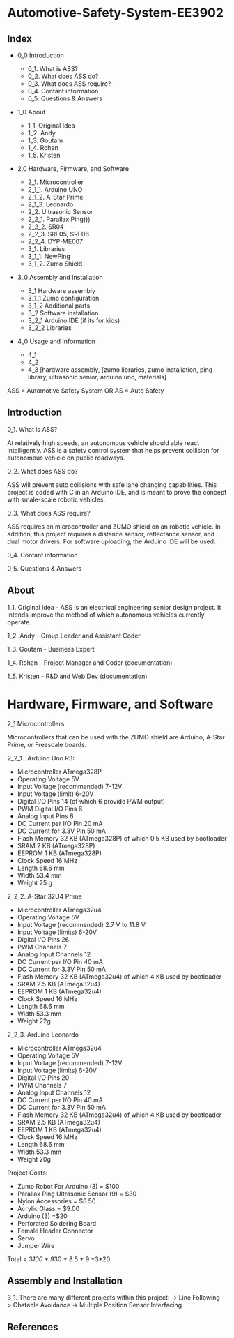 # Automotive-Safety-System-EE3902

## Index

- 0_0 Introduction
  - 0_1. What is ASS?
  - 0_2. What does ASS do?
  - 0_3. What does ASS require?
  - 0_4. Contant information
  - 0_5. Questions & Answers
  
- 1_0 About
  - 1_1. Original Idea
  - 1_2. Andy
  - 1_3. Goutam
  - 1_4. Rohan
  - 1_5. Kristen

- 2.0 Hardware, Firmware, and Software
  - 2_1. Microcontroller
  - 2_1_1. Arduino UNO
  - 2_1_2. A-Star Prime
  - 2_1_3. Leonardo
  - 2_2. Ultrasonic Sensor
  - 2_2_1. Parallax Ping)))
  - 2_2_2. SR04 
  - 2_2_3. SRF05, SRF06
  - 2_2_4. DYP-ME007
  - 3_1. Libraries
  - 3_1_1. NewPing
  - 3_1_2. Zumo Shield

- 3_0 Assembly and Installation
  - 3_1 Hardware assembly
  - 3_1_1 Zumo configuration
  - 3_1_2 Additional parts
  - 3_2 Software installation
  - 3_2_1 Arduino IDE (if its for kids)
  - 3_2_2 Libraries

- 4_0 Usage and Information
  - 4_1
  - 4_2
  - 4_3
[hardware assembly, 
[zumo libraries, zumo installation, ping library, ultrasonic senior, arduino uno, materials]  

ASS = Automotive Safety System
OR
AS = Auto Safety

## Introduction
0_1. What is ASS?

At relatively high speeds, an autonomous vehicle should able react intelligently. ASS is a safety control system that helps prevent collision for autonomous vehicle on public roadways.

0_2. What does ASS do?

ASS will prevent auto collisions with safe lane changing capabilities. This project is coded with C in an Arduino IDE, and is meant to prove the concept with smale-scale robotic vehicles.

0_3. What does ASS require?

ASS requires an microcontroller and ZUMO shield on an robotic vehicle. In addition, this project requires a distance sensor, reflectance sensor, and dual motor drivers. For software uploading, the Arduino IDE will be used.

0_4. Contant information

0_5. Questions & Answers




## About
1_1. Original Idea - 
ASS is an electrical engineering senior design project. It intends improve the method of which autonomous vehicles currently operate.

1_2. Andy - Group Leader and Assistant Coder

1_3. Goutam - Business Expert

1_4. Rohan - Project Manager and Coder (documentation)

1_5. Kristen - R&D and Web Dev (documentation)

# Hardware, Firmware, and Software
2_1 Microcontrollers

Microcontrollers that can be used with the ZUMO shield are Arduino, A-Star Prime, or Freescale boards.

2_2_1.. Arduino Uno R3:
* Microcontroller	ATmega328P
* Operating Voltage	5V
* Input Voltage (recommended)	7-12V
* Input Voltage (limit)	6-20V
* Digital I/O Pins	14 (of which 6 provide PWM output)
* PWM Digital I/O Pins	6
* Analog Input Pins	6
* DC Current per I/O Pin	20 mA
* DC Current for 3.3V Pin	50 mA
* Flash Memory	32 KB (ATmega328P) of which 0.5 KB used by bootloader
* SRAM	2 KB (ATmega328P)
* EEPROM	1 KB (ATmega328P)
* Clock Speed	16 MHz
* Length	68.6 mm
* Width	53.4 mm
* Weight	25 g

2_2_2. A-Star 32U4 Prime
* Microcontroller ATmega32u4 
* Operating Voltage 5V 
* Input Voltage (recommended) 2.7 V to 11.8 V 
* Input Voltage (limits) 6-20V 
* Digital I/O Pins 26
* PWM Channels 7 
* Analog Input Channels 12 
* DC Current per I/O Pin 40 mA 
* DC Current for 3.3V Pin 50 mA 
* Flash Memory 32 KB (ATmega32u4) of which 4 KB used by bootloader 
* SRAM 2.5 KB (ATmega32u4) 
* EEPROM 1 KB (ATmega32u4) 
* Clock Speed 16 MHz 
* Length 68.6 mm 
* Width 53.3 mm 
* Weight 22g 

2_2_3. Arduino Leonardo 
* Microcontroller ATmega32u4 
* Operating Voltage 5V 
* Input Voltage (recommended) 7-12V 
* Input Voltage (limits) 6-20V 
* Digital I/O Pins 20 
* PWM Channels 7 
* Analog Input Channels 12 
* DC Current per I/O Pin 40 mA 
* DC Current for 3.3V Pin 50 mA 
* Flash Memory 32 KB (ATmega32u4) of which 4 KB used by bootloader 
* SRAM 2.5 KB (ATmega32u4) 
* EEPROM 1 KB (ATmega32u4) 
* Clock Speed 16 MHz 
* Length 68.6 mm 
* Width 53.3 mm 
* Weight 20g 



Project Costs:
* Zumo Robot For Arduino (3) = $100
* Parallax Ping Ultrasonic Sensor (9) = $30
* Nylon Accessories = $8.50
* Acrylic Glass = $9.00
* Arduino (3) =$20
* Perforated Soldering Board
* Female Header Connector
* Servo
* Jumper Wire


Total = 3*100 + 9*30 + 8.5 + 9 +3*20 


## Assembly and Installation

3_1. There are many different projects within this project:
-> Line Following
-> Obstacle Avoidance
-> Multiple Position Sensor Interfacing

## References



